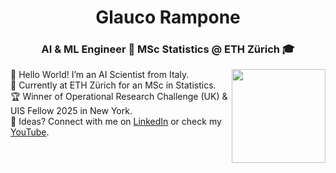 <h1 align="center">Glauco Rampone</h1>
<h3 align="center">AI & ML Engineer 🤖 MSc Statistics @ ETH Zürich 🎓</h3>
<img align="right" src="assets/hackerman.gif" width="150"/>

<ul style="list-style-type: none; margin: 0; padding: 0;">
      <li>🧠 Hello World! I’m an AI Scientist from Italy.</li>
      <li>🚀 Currently at ETH Zürich for an MSc in Statistics.</li>
      <li>🏆 Winner of Operational Research Challenge (UK) & UIS Fellow 2025 in New York.</li>
      <li>💭 Ideas? Connect with me on <a href="https://www.linkedin.com/in/glaucorampone" target="_blank">LinkedIn</a> or check my <a href="https://www.youtube.com/@glaucorampone" target="_blank">YouTube</a>.</li>
</ul>
